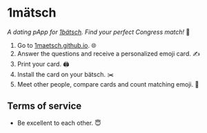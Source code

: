 # 1mätsch
*A dating pApp for [1bätsch](https://github.com/1baetsch/1baetsch). Find your perfect Congress match!* 💖

1. Go to [1maetsch.github.io](https://1maetsch.github.io). 🌐
2. Answer the questions and receive a personalized emoji card. ✍️
3. Print your card. 🖨
4. Install the card on your bätsch. ✂️
5. Meet other people, compare cards and count matching emoji. 💯

## Terms of service
  - Be excellent to each other. 😇
